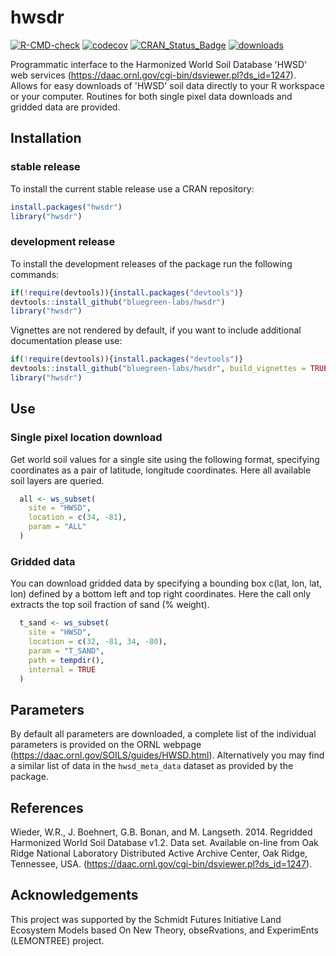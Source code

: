 # hwsdr

[![R-CMD-check](https://github.com/bluegreen-labs/hwsdr/actions/workflows/R-CMD-check.yaml/badge.svg)](https://github.com/bluegreen-labs/hwsdr/actions/workflows/R-CMD-check.yaml)
[![codecov](https://codecov.io/gh/bluegreen-labs/hwsdr/branch/main/graph/badge.svg?token=GQ2TENDJP6)](https://codecov.io/gh/bluegreen-labs/hwsdr)
[![CRAN\_Status\_Badge](https://www.r-pkg.org/badges/version/hwsdr)](https://cran.r-project.org/package=hwsdr)
[![downloads](https://cranlogs.r-pkg.org/badges/grand-total/hwsdr)](https://cranlogs.r-pkg.org/badges/grand-total/hwsdr)

Programmatic interface to the Harmonized World Soil Database 'HWSD' web services (<https://daac.ornl.gov/cgi-bin/dsviewer.pl?ds_id=1247>). Allows for easy downloads of 'HWSD' soil data directly to your R workspace or your computer. Routines for both single pixel data downloads and gridded data are provided.

## Installation

### stable release

To install the current stable release use a CRAN repository:

```r
install.packages("hwsdr")
library("hwsdr")
```

### development release

To install the development releases of the package run the following
commands:

``` r
if(!require(devtools)){install.packages("devtools")}
devtools::install_github("bluegreen-labs/hwsdr")
library("hwsdr")
```

Vignettes are not rendered by default, if you want to include additional
documentation please use:

``` r
if(!require(devtools)){install.packages("devtools")}
devtools::install_github("bluegreen-labs/hwsdr", build_vignettes = TRUE)
library("hwsdr")
```

## Use

### Single pixel location download

Get world soil values for a single site using the following format, specifying coordinates as a pair of latitude, longitude coordinates. Here all available soil layers are queried.

``` r
  all <- ws_subset(
    site = "HWSD",
    location = c(34, -81),
    param = "ALL"
  )
```

### Gridded data

You can download gridded data by specifying a bounding box c(lat, lon, lat, lon) defined by a bottom left and top right coordinates. Here the call only extracts the top soil fraction of sand (% weight).

``` r
  t_sand <- ws_subset(
    site = "HWSD",
    location = c(32, -81, 34, -80),
    param = "T_SAND",
    path = tempdir(),
    internal = TRUE
  )
```
##  Parameters

By default all parameters are downloaded, a complete list of the individual parameters is provided on the ORNL webpage (<https://daac.ornl.gov/SOILS/guides/HWSD.html>). Alternatively you may find a similar list of data in the `hwsd_meta_data` dataset as provided by the package.

## References

Wieder, W.R., J. Boehnert, G.B. Bonan, and M. Langseth. 2014. Regridded Harmonized World Soil Database v1.2. Data set. Available on-line from Oak Ridge National Laboratory Distributed Active Archive Center, Oak Ridge, Tennessee, USA. (<https://daac.ornl.gov/cgi-bin/dsviewer.pl?ds_id=1247>).

## Acknowledgements

This project was supported by the Schmidt Futures Initiative Land Ecosystem Models based On New Theory, obseRvations, and ExperimEnts (LEMONTREE) project.
